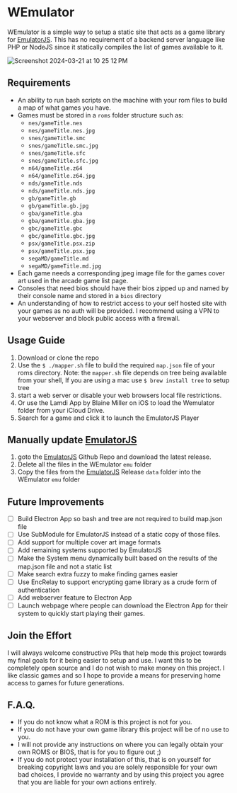 
# WEmulator

WEmulator is a simple way to setup a static site that acts as a game library for [EmulatorJS](https://github.com/EmulatorJS/EmulatorJS). This has no requirement of a backend server language like PHP or NodeJS since it statically compiles the list of games available to it.

![Screenshot 2024-03-21 at 10 25 12 PM](https://github.com/blaineam/WEmulator/assets/16109497/68e78f2f-81eb-4f4d-adb5-7aa1c21a08b0)


## Requirements
- An ability to run bash scripts on the machine with your rom files to build a map of what games you have.
- Games must be stored in a `roms` folder structure such as:
    - `nes/gameTitle.nes`
    - `nes/gameTitle.nes.jpg`
    - `snes/gameTitle.smc`
    - `snes/gameTitle.smc.jpg`
    - `snes/gameTitle.sfc`
    - `snes/gameTitle.sfc.jpg`
    - `n64/gameTitle.z64`
    - `n64/gameTitle.z64.jpg`
    - `nds/gameTitle.nds`
    - `nds/gameTitle.nds.jpg`
    - `gb/gameTitle.gb`
    - `gb/gameTitle.gb.jpg`
    - `gba/gameTitle.gba`
    - `gba/gameTitle.gba.jpg`
    - `gbc/gameTitle.gbc`
    - `gbc/gameTitle.gbc.jpg`
    - `psx/gameTitle.psx.zip`
    - `psx/gameTitle.psx.jpg`
    - `segaMD/gameTitle.md`
    - `segaMD/gameTitle.md.jpg`
- Each game needs a corresponding jpeg image file for the games cover art used in the arcade game list page.
- Consoles that need bios should have their bios zipped up and named by their console name and stored in a `bios` directory
- An understanding of how to restrict access to your self hosted site with your games as no auth will be provided. I recommend using a VPN to your webserver and block public access with a firewall.

## Usage Guide

1. Download or clone the repo
1. Use the `$ ./mapper.sh` file to build the required `map.json` file of your roms directory.  Note: the `mapper.sh` file depends on tree being available from your shell, If you are using a mac use `$ brew install tree` to setup tree
1. start a web server or disable your web browsers local file restrictions.
1. Or use the Lamdi App by Blaine Miller on iOS to load the Wemulator folder from your iCloud Drive.
1. Search for a game and click it to launch the EmulatorJS Player

## Manually update [EmulatorJS](https://github.com/EmulatorJS/EmulatorJS)
1. goto the [EmulatorJS](https://github.com/EmulatorJS/EmulatorJS) Github Repo and download the latest release.
1. Delete all the files in the WEmulator `emu` folder
1. Copy the files from the [EmulatorJS](https://github.com/EmulatorJS/EmulatorJS) Release `data` folder into the WEmulator `emu` folder

## Future Improvements
- [ ]  Build Electron App so bash and tree are not required to build map.json file
- [ ]  Use SubModule for EmulatorJS instead of a static copy of those files.
- [ ]  Add support for multiple cover art image formats
- [ ]  Add remaining systems supported by EmulatorJS
- [ ]  Make the System menu dynamically built based on the results of the map.json file and not a static list
- [ ]  Make search extra fuzzy to make finding games easier
- [ ]  Use EncRelay to support encrypting game library as a crude form of authentication
- [ ]  Add webserver feature to Electron App
- [ ]  Launch webpage where people can download the Electron App for their system to quickly start playing their games.

## Join the Effort

I will always welcome constructive PRs that help mode this project towards my final goals for it being easier to setup and use.
I want this to be completely open source and I do not wish to make money on this project. I like classic games and so I hope to provide a means for preserving home access to games for future generations.

## F.A.Q.
- If you do not know what a ROM is this project is not for you.
- If you do not have your own game library this project will be of no use to you.
- I will not provide any instructions on where you can legally obtain your own ROMS or BIOS, that is for you to figure out ;)
- If you do not protect your installation of this, that is on yourself for breaking copyright laws and you are solely responsible for your own bad choices, I provide no warranty and by using this project you agree that you are liable for your own actions entirely.
